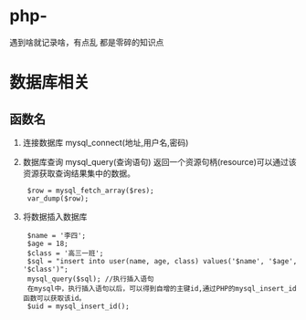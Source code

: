 # php-
遇到啥就记录啥，有点乱 都是零碎的知识点
# 数据库相关

## 函数名

1. 连接数据库 mysql_connect(地址,用户名,密码)

2. 数据库查询 mysql_query(查询语句) 返回一个资源句柄(resource)可以通过该资源获取查询结果集中的数据。

        $row = mysql_fetch_array($res);
        var_dump($row);
        
3. 将数据插入数据库 

        $name = '李四';
        $age = 18;
        $class = '高三一班';
        $sql = "insert into user(name, age, class) values('$name', '$age', '$class')";
        mysql_query($sql); //执行插入语句
        在mysql中，执行插入语句以后，可以得到自增的主键id,通过PHP的mysql_insert_id函数可以获取该id。
        $uid = mysql_insert_id();
        
